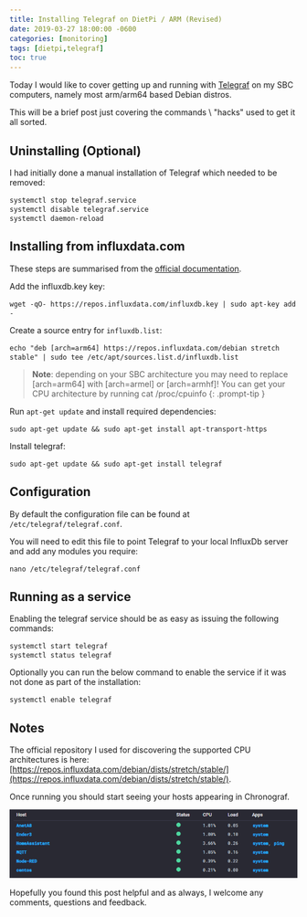 ```yaml
---
title: Installing Telegraf on DietPi / ARM (Revised)
date: 2019-03-27 18:00:00 -0600
categories: [monitoring]
tags: [dietpi,telegraf]
toc: true
---
```


Today I would like to cover getting up and running with [Telegraf](https://www.influxdata.com/time-series-platform/telegraf/) on my SBC computers, namely most arm/arm64 based Debian distros.

This will be a brief post just covering the commands \ "hacks" used to get it all sorted.

## Uninstalling (Optional)
I had initially done a manual installation of Telegraf which needed to be removed:

```shell
systemctl stop telegraf.service
systemctl disable telegraf.service
systemctl daemon-reload
```

## Installing from influxdata.com
These steps are summarised from the [official documentation](https://docs.influxdata.com/telegraf/v1.10/introduction/installation/).

Add the influxdb.key key:

```shell
wget -qO- https://repos.influxdata.com/influxdb.key | sudo apt-key add -
```

Create a source entry for `influxdb.list`:

```shell
echo "deb [arch=arm64] https://repos.influxdata.com/debian stretch stable" | sudo tee /etc/apt/sources.list.d/influxdb.list
```

> **Note**: depending on your SBC architecture you may need to replace [arch=arm64] with [arch=armel] or [arch=armhf]! You can get your CPU architecture by running cat /proc/cpuinfo
{: .prompt-tip }

Run `apt-get update` and install required dependencies:

```shell
sudo apt-get update && sudo apt-get install apt-transport-https
```

Install telegraf:

```shell
sudo apt-get update && sudo apt-get install telegraf
```

## Configuration
By default the configuration file can be found at `/etc/telegraf/telegraf.conf`.

You will need to edit this file to point Telegraf to your local InfluxDb server and add any modules you require:

```shell
nano /etc/telegraf/telegraf.conf
```

## Running as a service
Enabling the telegraf service should be as easy as issuing the following commands:

```shell
systemctl start telegraf
systemctl status telegraf
```

Optionally you can run the below command to enable the service if it was not done as part of the installation:

```shell
systemctl enable telegraf
```

## Notes
The official repository I used for discovering the supported CPU architectures is here: [https://repos.influxdata.com/debian/dists/stretch/stable/](https://repos.influxdata.com/debian/dists/stretch/stable/).

Once running you should start seeing your hosts appearing in Chronograf.

![](/assets/img/2019/2019-03-27/001.png)

Hopefully you found this post helpful and as always, I welcome any comments, questions and feedback.
